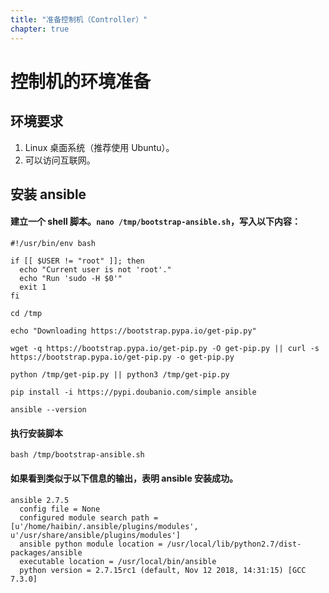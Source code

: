 ```yaml
---
title: "准备控制机（Controller）"
chapter: true
---
```


# 控制机的环境准备

## 环境要求
1. Linux 桌面系统（推荐使用 Ubuntu）。
2. 可以访问互联网。

## 安装 ansible

#### 建立一个 shell 脚本。`nano /tmp/bootstrap-ansible.sh`，写入以下内容：<br>

```
#!/usr/bin/env bash

if [[ $USER != "root" ]]; then
  echo "Current user is not 'root'."
  echo "Run 'sudo -H $0'"
  exit 1
fi

cd /tmp

echo "Downloading https://bootstrap.pypa.io/get-pip.py"

wget -q https://bootstrap.pypa.io/get-pip.py -O get-pip.py || curl -s https://bootstrap.pypa.io/get-pip.py -o get-pip.py

python /tmp/get-pip.py || python3 /tmp/get-pip.py

pip install -i https://pypi.doubanio.com/simple ansible

ansible --version
```

#### 执行安装脚本
```
bash /tmp/bootstrap-ansible.sh
```

#### 如果看到类似于以下信息的输出，表明 ansible 安装成功。
```
ansible 2.7.5
  config file = None
  configured module search path = [u'/home/haibin/.ansible/plugins/modules', u'/usr/share/ansible/plugins/modules']
  ansible python module location = /usr/local/lib/python2.7/dist-packages/ansible
  executable location = /usr/local/bin/ansible
  python version = 2.7.15rc1 (default, Nov 12 2018, 14:31:15) [GCC 7.3.0]
```
